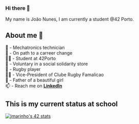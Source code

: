 ### Hi there 👋

My name is João Nunes, I am currently  a student @42 Porto.

## About me 📑

🔌 - Mechatronics technician<br>
💯 - On path to a carreer change<br>
👨‍💻 - Student at 42Porto<br>
💞 - Voluntary in a social solidarity store<br>
🏉 - Rugby player<br>
👨‍💼 - Vice-President of Clube Rugby Famalicao<br>
👸 - Father of a beautiful girl<br>
📫 - Reach me on [**LinkedIn**](https://www.linkedin.com/in/jpmnunes/)<br>

## This is my current status at school

[![jmarinho's 42 stats](https://badge.mediaplus.ma/kettlebells/jmarinho?1337Badge=off&UM6P=off)](https://profile.intra.42.fr/users/jmarinho)
